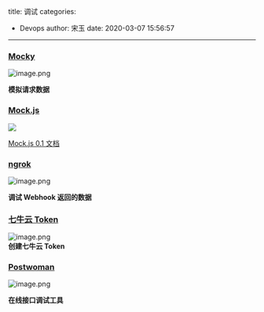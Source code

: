 title: 调试
categories:
 - Devops
author: 宋玉
date: 2020-03-07 15:56:57
---

### [Mocky](https://www.mocky.io/)
![image.png](https://cdn.nlark.com/yuque/0/2020/png/394169/1582634928025-70ed27a5-f164-4120-9d22-e10026a8ecab.png#align=left&display=inline&height=761&name=image.png&originHeight=1522&originWidth=2860&size=250621&status=done&style=none&width=1430)

**模拟请求数据**

### [Mock.js](http://mockjs.com/)
![](https://cdn.nlark.com/yuque/0/2020/png/394169/1583055009201-33516d4e-4f82-48f9-9d6d-c4f2b431ca14.png#align=left&display=inline&height=769&originHeight=769&originWidth=1440&size=0&status=done&style=none&width=1440)

[Mock.js 0.1 文档](http://mockjs.com/0.1/)

### [ngrok](https://ngrok.com/)
![image.png](https://cdn.nlark.com/yuque/0/2020/png/394169/1582635047464-6ab424e7-9dd8-46b4-a1e7-12d31ce6bd79.png#align=left&display=inline&height=760&name=image.png&originHeight=1520&originWidth=2864&size=324751&status=done&style=none&width=1432)

**调试 Webhook 返回的数据**

### [七牛云 Token](https://qntoken.ijemy.com/#?ref=support.qiniu.com)
![image.png](https://cdn.nlark.com/yuque/0/2020/png/394169/1582635252069-0007399b-8a85-4e1f-a5fa-df7f68fbcb99.png#align=left&display=inline&height=764&name=image.png&originHeight=1528&originWidth=2874&size=175994&status=done&style=none&width=1437)<br />**创建七牛云 Token**

### [Postwoman](https://postwoman.io/)
![image.png](https://cdn.nlark.com/yuque/0/2020/png/394169/1582639371972-4be593a3-bd03-41e4-b826-ec11fdd62934.png#align=left&display=inline&height=760&name=image.png&originHeight=1520&originWidth=2872&size=287799&status=done&style=none&width=1436)

**在线接口调试工具**
